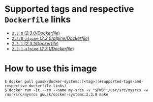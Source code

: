 # Supported tags and respective `Dockerfile` links

-   [`2.3.0` (*2.3.0/Dockerfile*)](https://github.com/gkuiper/docker-systemc/blob/master/ubuntu/Dockerfile)
-   [`2.3.0-alpine` (*2.3.0/alpine/Dockerfile*)](https://github.com/gkuiper/docker-systemc/blob/master/alpine/Dockerfile)
-   [`2.3.1` (*2.3.1/Dockerfile*)](https://github.com/gkuiper/docker-systemc/blob/2.3.1/ubuntu/Dockerfile)
-   [`2.3.1-alpine` (*2.3.1/Dockerfile*)](https://github.com/gkuiper/docker-systemc/blob/2.3.1/alpineDockerfile)

# How to use this image

```console
$ docker pull guusk/docker-systemc:[<tag>](#supported-tags-and-respective-dockerfile-links)
$ docker run -it --rm --name my-srcs -v "$PWD":/usr/src/mysrcs -w /usr/src/mysrcs guusk/docker-systemc:2.3.0 make
```
